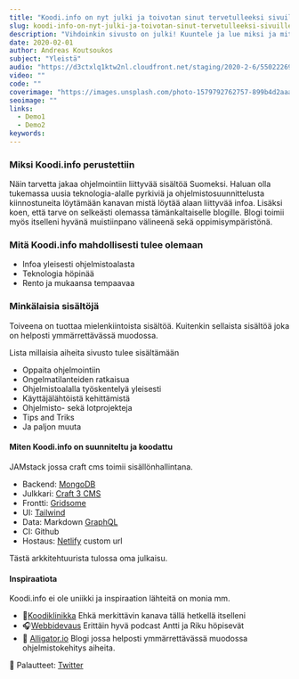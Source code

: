 ```yaml
---
title: "Koodi.info on nyt julki ja toivotan sinut tervetulleeksi sivuille"
slug: koodi-info-on-nyt-julki-ja-toivotan-sinut-tervetulleeksi-sivuille
description: "Vihdoinkin sivusto on julki! Kuuntele ja lue miksi ja mitä Koodi.info on sekä minkälaista sisältöä luvassa."
date: 2020-02-01
author: Andreas Koutsoukos
subject: "Yleistä"
audio: "https://d3ctxlq1ktw2nl.cloudfront.net/staging/2020-2-6/55022269-44100-2-05e9cebf9e12f.m4a"
video: ""
code: ""
coverimage: "https://images.unsplash.com/photo-1579792762757-899b4d2aaa41?ixlib=rb-1.2.1&ixid=eyJhcHBfaWQiOjEyMDd9&auto=format&fit=crop&w=2250&q=80"
seoimage: ""
links:
  - Demo1
  - Demo2
keywords:
---
```


### Miksi Koodi.info perustettiin

Näin tarvetta jakaa ohjelmointiin liittyvää sisältöä Suomeksi.
Haluan olla tukemassa uusia teknologia-alalle pyrkiviä ja ohjelmistosuunnittelusta kiinnostuneita löytämään kanavan mistä löytää alaan liittyvää infoa. Lisäksi koen, että tarve on selkeästi olemassa tämänkaltaiselle blogille. Blogi toimii myös itselleni hyvänä muistiinpano välineenä sekä oppimisympäristönä.

### Mitä Koodi.info mahdollisesti tulee olemaan

- Infoa yleisesti ohjelmistoalasta
- Teknologia höpinää
- Rento ja mukaansa tempaavaa

### Minkälaisia sisältöjä

Toiveena on tuottaa mielenkiintoista sisältöä. Kuitenkin sellaista sisältöä joka on helposti ymmärrettävässä muodossa.

Lista millaisia aiheita sivusto tulee sisältämään

- Oppaita ohjelmointiin
- Ongelmatilanteiden ratkaisua
- Ohjelmistoalalla työskentelyä yleisesti
- Käyttäjälähtöistä kehittämistä
- Ohjelmisto- sekä Iotprojekteja
- Tips and Triks
- Ja paljon muuta

#### Miten Koodi.info on suunniteltu ja koodattu

JAMstack jossa craft cms toimii sisällönhallintana.

- Backend: [MongoDB](https://www.mongodb.com/)
- Julkkari: [Craft 3 CMS](https://craftcms.com/)
- Frontti: [Gridsome](https://gridsome.org/)
- UI: [Tailwind](https://tailwindcss.com/)
- Data: Markdown [GraphQL](https://graphql.org/learn/)
- CI: Github
- Hostaus: [Netlify](https://www.netlify.com/) custom url

Tästä arkkitehtuurista tulossa oma julkaisu.

#### Inspiraatiota

Koodi.info ei ole uniikki ja inspiraation lähteitä on monia mm.

- 💬[Koodiklinikka](https://koodiklinikka.fi/) Ehkä merkittävin kanava tällä hetkellä itselleni
- 🎧[Webbidevaus](https://webbidevaus.fi/) Erittäin hyvä podcast Antti ja Riku höpisevät
- 📖 [Alligator.io](https://alligator.io/) Blogi jossa helposti ymmärrettävässä muodossa ohjelmistokehitys aiheita.

👋 Palautteet: [Twitter](https://twitter.com/vj_andrei/)
